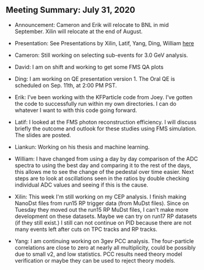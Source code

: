 Meeting Summary: July 31, 2020
--------------------------------

- Announcement: Cameron and Erik will relocate to BNL in mid September. Xilin will relocate at the end of August.

- Presentation: See Presentations by Xilin, Latif, Yang, Ding, William [here](https://drive.google.com/drive/folders/1yE7YAM_cJ8qF4L30QkjMESfTAUoUwuo7)

- Cameron: Still working on selecting sub-events for 3.0 GeV analysis.

- David: I am on shift and working to get some FMS QA plots

- Ding: I am working on QE presentation version 1. The Oral QE is scheduled on Sep. 11th, at 2:00 PM PST.

- Erik: I’ve been working with the KFParticle code from Joey. I’ve gotten the code to successfully run within my own directories. I can do whatever I want to with this code going forward.

- Latif: I looked at the FMS photon reconstruction efficiency. I will discuss briefly the outcome and outlook for these studies using FMS simulation. The slides are posted.

- Liankun: Working on his thesis and machine learning.

- William: I have changed from using a day by day comparison of the ADC spectra to using the best day and comparing it to the rest of the days, this allows me to see the change of the pedestal over time easier. Next steps are to look at oscillations seen in the ratios by double checking individual ADC values and seeing if this is the cause.

- Xilin: This week I'm still working on my CEP analysis. I finish making NanoDst files from run15 RP trigger data (from MuDst files). Since on Tuesday they moved out the run15 RP MuDst files, I can't make more development on these datasets. Maybe we can try on run17 RP datasets (if they still exist.) I still can not continue on PID because there are not many events left after cuts on TPC tracks and RP tracks.

- Yang: I am continuing working on 3gev PCC analysis. The four-particle correlations are close to zero at nearly all multiplicity, could be possibly due to small v2, and low statistics. PCC results need theory model verification or maybe they can be used to reject theory models.

